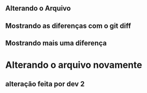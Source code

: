 ## Alterando o Arquivo
## Mostrando as diferenças com o git diff
## Mostrando mais uma diferença
<h1>Alterando o arquivo novamente</h1>
<h2> alteração feita por dev 2</h2>